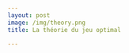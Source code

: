 ```yaml
---
layout: post
image: /img/theory.png
title: La théorie du jeu optimal

---
```



<!--stackedit_data:
eyJoaXN0b3J5IjpbMTgwOTc4MjIyNiw3MzA5OTgxMTZdfQ==
-->